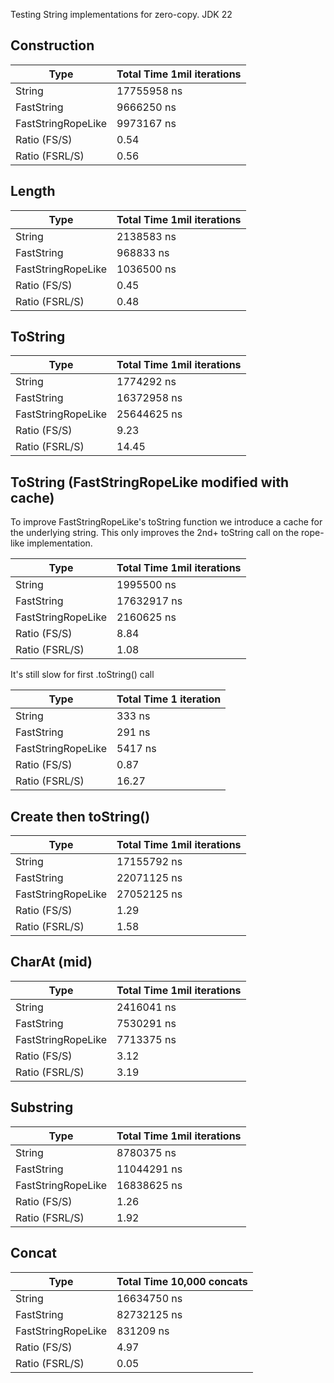 Testing String implementations for zero-copy. JDK 22

## Construction

| Type               | Total Time 1mil iterations |
|--------------------|----------------------------|
| String             | 17755958 ns                |
| FastString         | 9666250 ns                 |
| FastStringRopeLike | 9973167 ns                 |
| Ratio (FS/S)       | 0.54                       |
| Ratio (FSRL/S)     | 0.56                       |

## Length

| Type               | Total Time 1mil iterations |
|--------------------|----------------------------|
| String             | 2138583 ns                 |
| FastString         | 968833 ns                  |
| FastStringRopeLike | 1036500 ns                 |
| Ratio (FS/S)       | 0.45                       |
| Ratio (FSRL/S)     | 0.48                       |

## ToString

| Type               | Total Time 1mil iterations |
|--------------------|----------------------------|
| String             | 1774292 ns                 |
| FastString         | 16372958 ns                |
| FastStringRopeLike | 25644625 ns                |
| Ratio (FS/S)       | 9.23                       |
| Ratio (FSRL/S)     | 14.45                      |

## ToString (FastStringRopeLike modified with cache)

To improve FastStringRopeLike's toString function we introduce a cache for the underlying string. This only improves the
2nd+ toString call on the rope-like implementation.

| Type               | Total Time 1mil iterations |
|--------------------|----------------------------|
| String             | 1995500 ns                 |
| FastString         | 17632917 ns                |
| FastStringRopeLike | 2160625 ns                 |
| Ratio (FS/S)       | 8.84                       |
| Ratio (FSRL/S)     | 1.08                       |

It's still slow for first .toString() call

| Type               | Total Time 1 iteration |
|--------------------|------------------------|
| String             | 333 ns                 |
| FastString         | 291 ns                 |
| FastStringRopeLike | 5417 ns                |
| Ratio (FS/S)       | 0.87                   |
| Ratio (FSRL/S)     | 16.27                  |

## Create then toString()

| Type               | Total Time 1mil iterations |
|--------------------|----------------------------|
| String             | 17155792 ns                |
| FastString         | 22071125 ns                |
| FastStringRopeLike | 27052125 ns                |
| Ratio (FS/S)       | 1.29                       |
| Ratio (FSRL/S)     | 1.58                       |

## CharAt (mid)

| Type               | Total Time 1mil iterations |
|--------------------|----------------------------|
| String             | 2416041 ns                 |
| FastString         | 7530291 ns                 |
| FastStringRopeLike | 7713375 ns                 |
| Ratio (FS/S)       | 3.12                       |
| Ratio (FSRL/S)     | 3.19                       |

## Substring

| Type               | Total Time 1mil iterations |
|--------------------|----------------------------|
| String             | 8780375 ns                 |
| FastString         | 11044291 ns                |
| FastStringRopeLike | 16838625 ns                |
| Ratio (FS/S)       | 1.26                       |
| Ratio (FSRL/S)     | 1.92                       |

## Concat

| Type               | Total Time 10,000 concats |
|--------------------|---------------------------|
| String             | 16634750 ns               |
| FastString         | 82732125 ns               |
| FastStringRopeLike | 831209 ns                 |
| Ratio (FS/S)       | 4.97                      |
| Ratio (FSRL/S)     | 0.05                      |


 